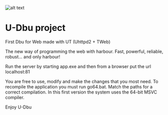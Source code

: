 ﻿![alt text](https://i.postimg.cc/SQ2zpQGq/logo-u-dbu-tr.png)

U-Dbu project
================

First Dbu for Web made with UT (Uhttpd2 + TWeb)


The new way of programming the web with harbour. Fast, powerful, reliable, robust... and only harbour!


Run the server by starting app.exe and then from a browser put the url localhost:81


You are free to use, modify and make the changes that you most need. To recompile the application you must run go64.bat. Match the paths for a correct compilation. In this first version the system uses the 64-bit MSVC compiler.

Enjoy U-Dbu